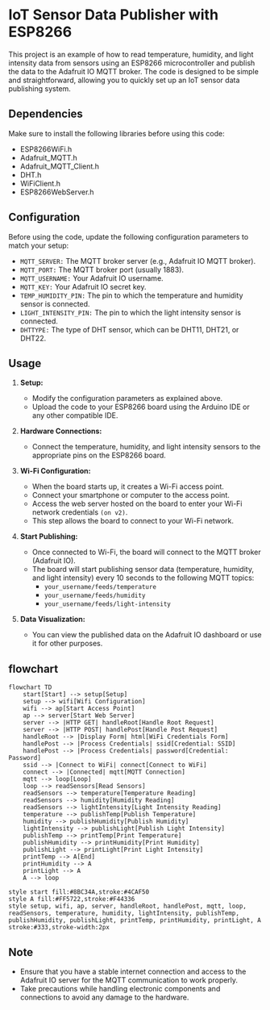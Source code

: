 # IoT Sensor Data Publisher with ESP8266

This project is an example of how to read temperature, humidity, and light intensity data from sensors using an ESP8266 microcontroller and publish the data to the Adafruit IO MQTT broker. The code is designed to be simple and straightforward, allowing you to quickly set up an IoT sensor data publishing system.

## Dependencies

Make sure to install the following libraries before using this code:

- ESP8266WiFi.h
- Adafruit_MQTT.h
- Adafruit_MQTT_Client.h
- DHT.h
- WiFiClient.h
- ESP8266WebServer.h

## Configuration

Before using the code, update the following configuration parameters to match your setup:

- `MQTT_SERVER:` The MQTT broker server (e.g., Adafruit IO MQTT broker).
- `MQTT_PORT:` The MQTT broker port (usually 1883).
- `MQTT_USERNAME:` Your Adafruit IO username.
- `MQTT_KEY:` Your Adafruit IO secret key.
- `TEMP_HUMIDITY_PIN:` The pin to which the temperature and humidity sensor is connected.
- `LIGHT_INTENSITY_PIN:` The pin to which the light intensity sensor is connected.
- `DHTTYPE:` The type of DHT sensor, which can be DHT11, DHT21, or DHT22.

## Usage

1. **Setup:**

   - Modify the configuration parameters as explained above.
   - Upload the code to your ESP8266 board using the Arduino IDE or any other compatible IDE.

2. **Hardware Connections:**

   - Connect the temperature, humidity, and light intensity sensors to the appropriate pins on the ESP8266 board.

3. **Wi-Fi Configuration:**

   - When the board starts up, it creates a Wi-Fi access point.
   - Connect your smartphone or computer to the access point.
   - Access the web server hosted on the board to enter your Wi-Fi network credentials `(on v2)`.
   - This step allows the board to connect to your Wi-Fi network.

4. **Start Publishing:**

   - Once connected to Wi-Fi, the board will connect to the MQTT broker (Adafruit IO).
   - The board will start publishing sensor data (temperature, humidity, and light intensity) every 10 seconds to the following MQTT topics:
     - `your_username/feeds/temperature`
     - `your_username/feeds/humidity`
     - `your_username/feeds/light-intensity`

5. **Data Visualization:**

   - You can view the published data on the Adafruit IO dashboard or use it for other purposes.

## flowchart

```mermaid
flowchart TD
    start[Start] --> setup[Setup]
    setup --> wifi[Wifi Configuration]
    wifi --> ap[Start Access Point]
    ap --> server[Start Web Server]
    server --> |HTTP GET| handleRoot[Handle Root Request]
    server --> |HTTP POST| handlePost[Handle Post Request]
    handleRoot --> |Display Form| html[WiFi Credentials Form]
    handlePost --> |Process Credentials| ssid[Credential: SSID]
    handlePost --> |Process Credentials| password[Credential: Password]
    ssid --> |Connect to WiFi| connect[Connect to WiFi]
    connect --> |Connected| mqtt[MQTT Connection]
    mqtt --> loop[Loop]
    loop --> readSensors[Read Sensors]
    readSensors --> temperature[Temperature Reading]
    readSensors --> humidity[Humidity Reading]
    readSensors --> lightIntensity[Light Intensity Reading]
    temperature --> publishTemp[Publish Temperature]
    humidity --> publishHumidity[Publish Humidity]
    lightIntensity --> publishLight[Publish Light Intensity]
    publishTemp --> printTemp[Print Temperature]
    publishHumidity --> printHumidity[Print Humidity]
    publishLight --> printLight[Print Light Intensity]
    printTemp --> A[End]
    printHumidity --> A
    printLight --> A
    A --> loop

style start fill:#8BC34A,stroke:#4CAF50
style A fill:#FF5722,stroke:#F44336
style setup, wifi, ap, server, handleRoot, handlePost, mqtt, loop, readSensors, temperature, humidity, lightIntensity, publishTemp, publishHumidity, publishLight, printTemp, printHumidity, printLight, A stroke:#333,stroke-width:2px
```

## Note

- Ensure that you have a stable internet connection and access to the Adafruit IO server for the MQTT communication to work properly.
- Take precautions while handling electronic components and connections to avoid any damage to the hardware.
